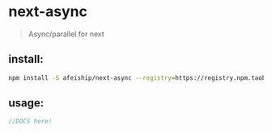 # next-async
> Async/parallel for next

## install:
```bash
npm install -S afeiship/next-async --registry=https://registry.npm.taobao.org
```

## usage:
```js
//DOCS here!
```
